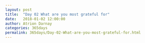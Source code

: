 ```yaml
---
layout: post  
title:  "Day 02 What are you most grateful for"  
date:   2018-01-02 12:00:00  
author: Atrion Darnay  
categories: 365days
permalink: 365days/Day-02-What-are-you-most-grateful-for.html  
---
```

